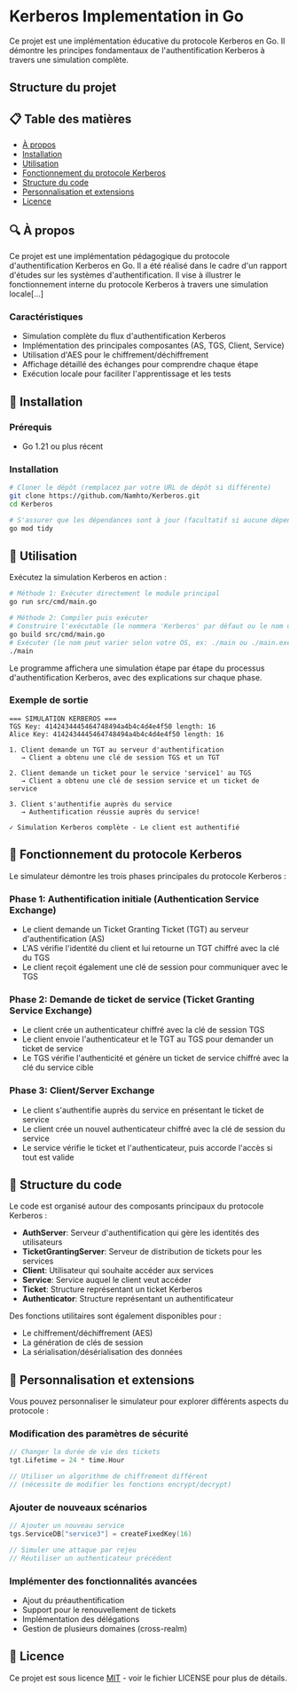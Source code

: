 # Kerberos Implementation in Go

Ce projet est une implémentation éducative du protocole Kerberos en Go. Il démontre les principes fondamentaux de l'authentification Kerberos à travers une simulation complète.

## Structure du projet

## 📋 Table des matières

- [À propos](#à-propos)
- [Installation](#installation)
- [Utilisation](#utilisation)
- [Fonctionnement du protocole Kerberos](#fonctionnement-du-protocole-kerberos)
- [Structure du code](#structure-du-code)
- [Personnalisation et extensions](#personnalisation-et-extensions)
- [Licence](#licence)

## 🔍 À propos

Ce projet est une implémentation pédagogique du protocole d'authentification Kerberos en Go. Il a été réalisé dans le cadre d'un rapport d'études sur les systèmes d'authentification. Il vise à illustrer le fonctionnement interne du protocole Kerberos à travers une simulation locale[...]

### Caractéristiques

- Simulation complète du flux d'authentification Kerberos
- Implémentation des principales composantes (AS, TGS, Client, Service)
- Utilisation d'AES pour le chiffrement/déchiffrement
- Affichage détaillé des échanges pour comprendre chaque étape
- Exécution locale pour faciliter l'apprentissage et les tests

## 💾 Installation

### Prérequis

- Go 1.21 ou plus récent

### Installation

```bash
# Cloner le dépôt (remplacez par votre URL de dépôt si différente)
git clone https://github.com/Namhto/Kerberos.git
cd Kerberos

# S'assurer que les dépendances sont à jour (facultatif si aucune dépendance externe)
go mod tidy
```

## 🚀 Utilisation

Exécutez la simulation Kerberos en action :

```bash
# Méthode 1: Exécuter directement le module principal
go run src/cmd/main.go

# Méthode 2: Compiler puis exécuter
# Construire l'exécutable (le nommera 'Kerberos' par défaut ou le nom du module)
go build src/cmd/main.go 
# Exécuter (le nom peut varier selon votre OS, ex: ./main ou ./main.exe)
./main 
```

Le programme affichera une simulation étape par étape du processus d'authentification Kerberos, avec des explications sur chaque phase.

### Exemple de sortie

```
=== SIMULATION KERBEROS ===
TGS Key: 4142434445464748494a4b4c4d4e4f50 length: 16
Alice Key: 4142434445464748494a4b4c4d4e4f50 length: 16

1. Client demande un TGT au serveur d'authentification
   → Client a obtenu une clé de session TGS et un TGT

2. Client demande un ticket pour le service 'service1' au TGS
   → Client a obtenu une clé de session service et un ticket de service

3. Client s'authentifie auprès du service
   → Authentification réussie auprès du service!

✓ Simulation Kerberos complète - Le client est authentifié
```

## 📖 Fonctionnement du protocole Kerberos

Le simulateur démontre les trois phases principales du protocole Kerberos :

### Phase 1: Authentification initiale (Authentication Service Exchange)
- Le client demande un Ticket Granting Ticket (TGT) au serveur d'authentification (AS)
- L'AS vérifie l'identité du client et lui retourne un TGT chiffré avec la clé du TGS
- Le client reçoit également une clé de session pour communiquer avec le TGS

### Phase 2: Demande de ticket de service (Ticket Granting Service Exchange)
- Le client crée un authenticateur chiffré avec la clé de session TGS
- Le client envoie l'authenticateur et le TGT au TGS pour demander un ticket de service
- Le TGS vérifie l'authenticité et génère un ticket de service chiffré avec la clé du service cible

### Phase 3: Client/Server Exchange
- Le client s'authentifie auprès du service en présentant le ticket de service
- Le client crée un nouvel authenticateur chiffré avec la clé de session du service
- Le service vérifie le ticket et l'authenticateur, puis accorde l'accès si tout est valide

## 🧩 Structure du code

Le code est organisé autour des composants principaux du protocole Kerberos :

- **AuthServer**: Serveur d'authentification qui gère les identités des utilisateurs
- **TicketGrantingServer**: Serveur de distribution de tickets pour les services
- **Client**: Utilisateur qui souhaite accéder aux services
- **Service**: Service auquel le client veut accéder
- **Ticket**: Structure représentant un ticket Kerberos
- **Authenticator**: Structure représentant un authentificateur

Des fonctions utilitaires sont également disponibles pour :
- Le chiffrement/déchiffrement (AES)
- La génération de clés de session
- La sérialisation/désérialisation des données

## 🔧 Personnalisation et extensions

Vous pouvez personnaliser le simulateur pour explorer différents aspects du protocole :

### Modification des paramètres de sécurité

```go
// Changer la durée de vie des tickets
tgt.Lifetime = 24 * time.Hour

// Utiliser un algorithme de chiffrement différent
// (nécessite de modifier les fonctions encrypt/decrypt)
```

### Ajouter de nouveaux scénarios

```go
// Ajouter un nouveau service
tgs.ServiceDB["service3"] = createFixedKey(16)

// Simuler une attaque par rejeu
// Réutiliser un authenticateur précédent
```

### Implémenter des fonctionnalités avancées

- Ajout du préauthentification
- Support pour le renouvellement de tickets
- Implémentation des délégations
- Gestion de plusieurs domaines (cross-realm)

## 📄 Licence

Ce projet est sous licence [MIT](LICENSE) - voir le fichier LICENSE pour plus de détails. 
